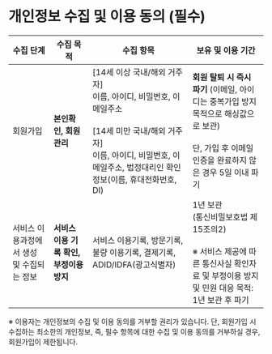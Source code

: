 # 개인정보 수집 및 이용 동의 (필수)

| **수집 단계**               | **수집 목적**                                                                             	                                                                                                                | **수집 항목**                                                                                                                                                                 | **보유 및 이용 기간**                                                                                                                                                                    |
|-------------------------|-----------------------------------------------------------------------------------------------------------------------------------------------------------------------------------------------------------|---------------------------------------------------------------------------------------------------------------------------------------------------------------------------|----------------------------------------------------------------------------------------------------------------------------------------------------------------------------------|
| 회원가입                    | **본인확인, 회원관리**                             	 | [14세 이상 국내/해외 거주자]<br/>이름, 아이디, 비밀번호, 이메일주소<br/><br/>[14세 미만 국내/해외 거주자]<br/>이름, 아이디, 비밀번호, 이메일주소, 법정대리인 확인 정보(이름, 휴대전화번호, DI)                                                           	 | **회원 탈퇴 시 즉시 파기** (이메일, 아이디는 중복가입 방지 목적으로 해싱값으로 보관)<br/><br/>단, 가입 후 이메일 인증을 완료하지 않은 경우 5일 이내 파기|
 | 서비스 이용과정에서 생성 및 수집되는 정보 | **서비스 이용 기록 확인, 부정이용 방지**                                                                                                                                                                                     | 서비스 이용기록, 방문기록, 불량 이용기록, 결제기록, ADID/IDFA(광고식별자)                                                                  | 1년 보관<br/>(통신비밀보호법 제15조의2)<br/><br/>※ 서비스 제공에 따른 통신사실 확인자료 및  부정이용 방지 및 민원 대응 목적: 1년 보관 후 파기                                                                                                                                                                               |

※ 이용자는 개인정보의 수집 및 이용 동의를 거부할 권리가 있습니다. 단, 회원가입 시 수집하는 최소한의 개인정보, 즉, 필수 항목에 대한 수집 및 이용 동의를 거부하실 경우, 회원가입이 제한됩니다.
